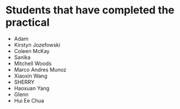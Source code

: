 # Students that have completed the practical

- Adam
- Kirstyn Jozefowski
- Coleen McKay
- Sanika
- Mitchell Woods
- Marco Andres Munoz
- Xiaoxin Wang
- SHERRY
- Haoxuan Yang
- Glenn
- Hui Ee Chua
